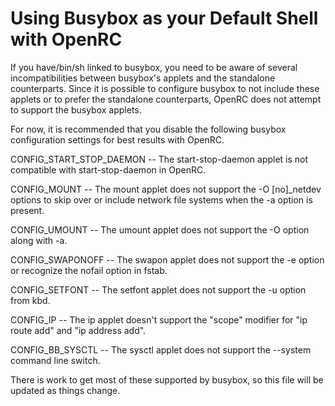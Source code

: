 # Using Busybox as your Default Shell with OpenRC

If you have/bin/sh linked to busybox, you need to be aware of several
incompatibilities between busybox's applets and the standalone
counterparts. Since it is possible to configure busybox to not include
these applets or to prefer the standalone counterparts, OpenRC does not
attempt to support the busybox applets.

For now, it is recommended that you disable the following busybox
configuration settings for best results with OpenRC.

CONFIG_START_STOP_DAEMON -- The start-stop-daemon applet is not compatible with
start-stop-daemon in OpenRC.

CONFIG_MOUNT -- The mount applet does not support the -O [no]_netdev options to
skip over or include network file systems when the -a option is present.

CONFIG_UMOUNT -- The umount applet does not support the -O option along with -a.

CONFIG_SWAPONOFF -- The swapon applet does not support the -e option
or recognize the nofail option in fstab.

CONFIG_SETFONT -- The setfont applet does not support the -u option from kbd.

CONFIG_IP -- The ip applet  doesn't support the "scope" modifier for
"ip route add" and "ip address add".

CONFIG_BB_SYSCTL -- The sysctl applet does not support the --system command
line switch.

There is work to get most of these supported by busybox, so this file
will be updated as things change.
